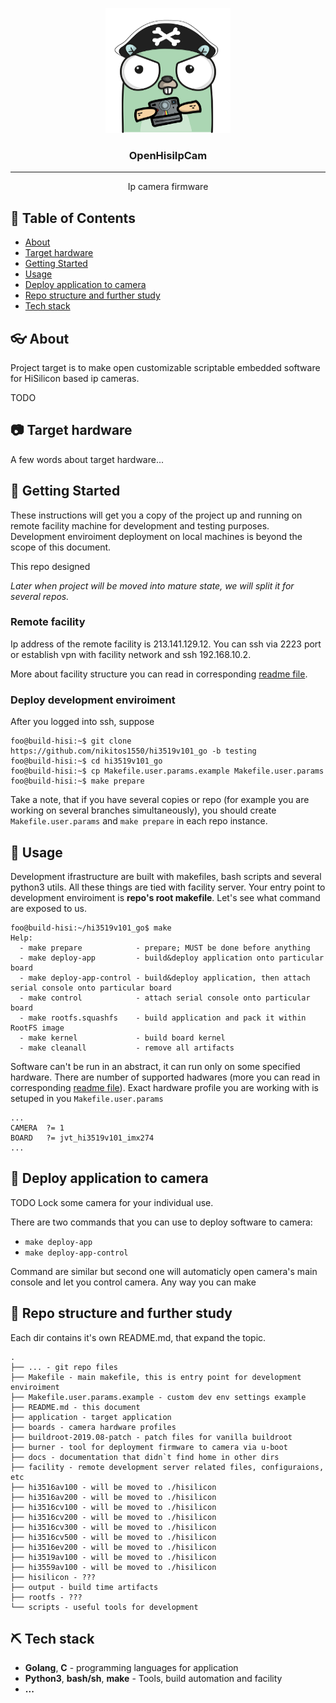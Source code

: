 <p align="center">
  <a href="" rel="noopener">
 <img width=200px height=200px src="docs/images/gopher200.png" alt="OpenHisiIpcam"></a>
</p>

<h3 align="center">OpenHisiIpCam</h3>

---

<p align="center"> Ip camera firmware
    <br> 
</p>

## 📝 Table of Contents
- [About](#about)
- [Target hardware](#target_hardware)
- [Getting Started](#getting_started)
- [Usage](#usage)
- [Deploy application to camera](#deployment)
- [Repo structure and further study](#repo_structure)
- [Tech stack](#tech_stack)

## 👓 About <a name = "about"></a>
Project target is to make open customizable scriptable embedded software for HiSilicon based ip cameras.

TODO

## 📷 Target hardware <a name="target_hardware"></a>
A few words about target hardware...

## 🏁 Getting Started <a name="getting_started"></a>
These instructions will get you a copy of the project up and running on remote facility machine for development and testing purposes. 
Development enviroiment deployment on local machines is beyond the scope of this document. 

This repo designed

*Later when project will be moved into mature state, we will split it for several repos.*

### Remote facility
Ip address of the remote facility is 213.141.129.12. 
You can ssh via 2223 port or establish vpn with facility network and ssh 192.168.10.2.

More about facility structure you can read in corresponding [readme file](./facility).

### Deploy development enviroiment
After you logged into ssh, suppose 

```console
foo@build-hisi:~$ git clone https://github.com/nikitos1550/hi3519v101_go -b testing
foo@build-hisi:~$ cd hi3519v101_go
foo@build-hisi:~$ cp Makefile.user.params.example Makefile.user.params
foo@build-hisi:~$ make prepare
```

Take a note, that if you have several copies or repo (for example you are working on several branches simultaneously),
you should create `Makefile.user.params` and `make prepare` in each repo instance.

## 🎈 Usage <a name="usage"></a>
Development ifrastructure are built with makefiles, bash scripts and several python3 utils. 
All these things are tied with facility server.
Your entry point to development enviroiment is **repo's root makefile**.
Let's see what command are exposed to us.

```console
foo@build-hisi:~/hi3519v101_go$ make
Help:
  - make prepare            - prepare; MUST be done before anything
  - make deploy-app         - build&deploy application onto particular board
  - make deploy-app-control - build&deploy application, then attach serial console onto particular board
  - make control            - attach serial console onto particular board
  - make rootfs.squashfs    - build application and pack it within RootFS image
  - make kernel             - build board kernel
  - make cleanall           - remove all artifacts
```

Software can't be run in an abstract, it can run only on some specified hardware.
There are number of supported hadwares (more you can read in corresponding [readme file](./boards)).
Exact hardware profile you are working with is setuped in you `Makefile.user.params`

```make
...
CAMERA  ?= 1
BOARD   ?= jvt_hi3519v101_imx274
...
```

## 🚀 Deploy application to camera <a name = "deployment"></a>

TODO Lock some camera for your individual use.

There are two commands that you can use to deploy software to camera:
* `make deploy-app`
* `make deploy-app-control`

Command are similar but second one will automaticly open camera's main console and let you control camera.
Any way you can make 

## 📁 Repo structure and further study <a name="repo_structure"></a>
Each dir contains it's own README.md, that expand the topic.

```
.
├── ... - git repo files
├── Makefile - main makefile, this is entry point for development enviroiment
├── Makefile.user.params.example - custom dev env settings example
├── README.md - this document
├── application - target application
├── boards - camera hardware profiles
├── buildroot-2019.08-patch - patch files for vanilla buildroot
├── burner - tool for deployment firmware to camera via u-boot
├── docs - documentation that didn`t find home in other dirs
├── facility - remote development server related files, configuraions, etc
├── hi3516av100 - will be moved to ./hisilicon
├── hi3516av200 - will be moved to ./hisilicon
├── hi3516cv100 - will be moved to ./hisilicon
├── hi3516cv200 - will be moved to ./hisilicon
├── hi3516cv300 - will be moved to ./hisilicon
├── hi3516cv500 - will be moved to ./hisilicon
├── hi3516ev200 - will be moved to ./hisilicon
├── hi3519av100 - will be moved to ./hisilicon
├── hi3559av100 - will be moved to ./hisilicon
├── hisilicon - ???
├── output - build time artifacts
├── rootfs - ???
└── scripts - useful tools for development
```

## ⛏️  Tech stack <a name="tech_stack"></a>
- **Golang**, **C** - programming languages for application
- **Python3**, **bash/sh**, **make**  - Tools, build automation and facility
- **...**
